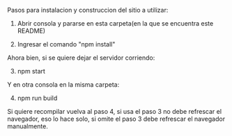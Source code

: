 Pasos para instalacion y construccion del sitio a utilizar:

1) Abrir consola y pararse en esta carpeta(en la que se encuentra este README)

2) Ingresar el comando "npm install"

Ahora bien, si se quiere dejar el servidor corriendo:

3) npm start

Y en otra consola en la misma carpeta:

4) npm run build

Si quiere recompilar vuelva al paso 4, si usa el paso 3
no debe refrescar el navegador, eso lo hace solo, si omite el paso 3
debe refrescar el navegador manualmente.

